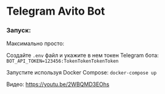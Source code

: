 # Telegram Avito Bot
### Запуск:
Максимально просто:

Создайте `.env` файл и укажите в нем токен Telegram бота:
`BOT_API_TOKEN=123456:TokenTokenTokenToken`
  
  Запустите используя Docker Compose:
`docker-compose up`  
 
 Видео:
 https://youtu.be/2WBQMD3EOhs
